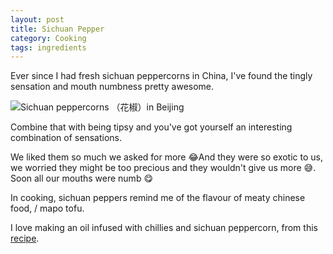 ```yaml
---
layout: post
title: Sichuan Pepper
category: Cooking
tags: ingredients
---
```


Ever since I had fresh sichuan peppercorns in China, I've found the tingly sensation and mouth numbness pretty awesome.

![Sichuan peppercorns （花椒）in Beijing](https://i.imgur.com/2V4m6Ev.jpg)

 Combine that with being tipsy and you've got yourself an interesting combination of sensations. <!-- add here -->

We liked them so much we asked for more 😂And they were so exotic to us, we worried they might be too precious and they wouldn't give us more 😅. Soon all our mouths were numb 😋

In cooking, sichuan peppers remind me of the flavour of meaty chinese food, / mapo tofu.

I love making an oil infused with chillies and sichuan peppercorn, from this [recipe][id].

[id]: https://captaincoriander.com/2020/10/05/tong-ho-and-enoki-nuts-salad/
